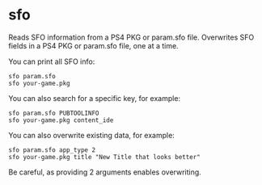 # sfo
Reads SFO information from a PS4 PKG or param.sfo file.
Overwrites SFO fields in a PS4 PKG or param.sfo file, one at a time.

You can print all SFO info:

    sfo param.sfo
    sfo your-game.pkg

You can also search for a specific key, for example:

    sfo param.sfo PUBTOOLINFO
    sfo your-game.pkg content_ide

You can also overwrite existing data, for example:

    sfo param.sfo app_type 2
    sfo your-game.pkg title "New Title that looks better"
    
Be careful, as providing 2 arguments enables overwriting.
